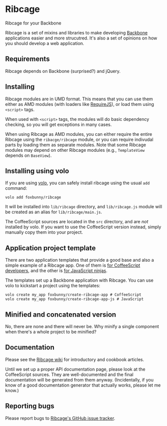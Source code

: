# Ribcage

Ribcage for your Backbone

Ribcage is a set of mixins and libraries to make developing 
[Backbone](http://backbonejs.org/) applications easier and more strucutred.
It's also a set of opinions on how you should develop a web application.

## Requirements

Ribcage depends on Backbone (surprised?) and jQuery.

## Installing

Ribcage modules are in UMD format. This means that you can use them either as
AMD modules (with loaders like [RequireJS](http://requirejs.org/)), or load
them using `<script>` tags.

When used with `<script>` tags, the modules will do basic dependency checking,
so you will get exceptions in many cases.

When using Ribcage as AMD modules, you can either require the entire Ribcage
using the `ribacge/ribcage` module, or you can require indivudal parts by
loading them as separate modules. Note that some Ribcage modules may depend on
other Ribcage modules (e.g., `TemplateView` depends on `BaseView`).

## Installing using volo

If you are using [volo](http://volojs.org/), you can safely install ribcage
using the usual `add` command:

    volo add foxbunny/ribcage

It will be installed into `lib/ribcage` directory, and `lib/ribcage.js` module
will be created as an alias for `lib/ribcage/main.js`. 

The CoffeeScript sources are located in the `src` directory, and are _not_
installed by volo. If you want to use the CoffeeScript version instead, simply
manually copy them into your project.

## Application project template

There are two application templates that provide a good base and also a simple
example of a Ribcage app. One of them is
[for CoffeeScript developers](https://github.com/foxbunny/create-ribcage-app),
and the other is 
[for JavaScript ninjas](https://github.com/foxbunny/create-ribcage-app-js).

The templates set up a Backbone application with Ribcage. You can use volo to
kickstart a project using the templates:

    volo create my_app foxbunny/create-ribcage-app # CoffeeScript
    volo create my_app foxbunny/create-ribcage-app-js # JavaScript

## Minified and concatenated version

No, there are none and there will never be. Why minify a single component when
there's a whole project to be minified?

## Documentation

Please see the [Ribcage wiki](https://github.com/foxbunny/ribcage/wiki) for 
introductory and cookbook articles.

Until we set up a proper API documentation page, please look at the
CoffeeScript sources. They are well-documented and the final documentation will
be generated from them anyway. (Incidentally, if you know of a good
documentation generator that actually works, please let me know.)

## Reporting bugs

Please report bugs to 
[Ribcage's GitHub issue tracker](https://github.com/foxbunny/ribcage/issues).
